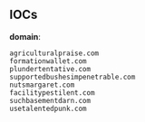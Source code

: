 
## IOCs

__domain__:

```text
agriculturalpraise.com
formationwallet.com
plundertentative.com
supportedbushesimpenetrable.com
nutsmargaret.com
facilitypestilent.com
suchbasementdarn.com
usetalentedpunk.com
```